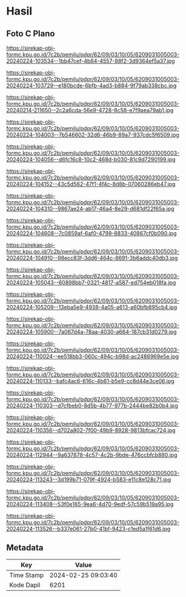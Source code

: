 # Hasil

## Foto C Plano

https://sirekap-obj-formc.kpu.go.id/7c2b/pemilu/pdpr/62/09/03/10/05/6209031005003-20240224-103534--1bb47cef-4b84-4557-88f2-3d9364ef5a37.jpg

https://sirekap-obj-formc.kpu.go.id/7c2b/pemilu/pdpr/62/09/03/10/05/6209031005003-20240224-103729--e180bcde-6bfb-4ad3-b884-9f79ab338cbc.jpg

https://sirekap-obj-formc.kpu.go.id/7c2b/pemilu/pdpr/62/09/03/10/05/6209031005003-20240214-211650--2c2a6cda-56e9-4728-8c58-e7f9aea79ab1.jpg

https://sirekap-obj-formc.kpu.go.id/7c2b/pemilu/pdpr/62/09/03/10/05/6209031005003-20240224-104003--7b546602-32d6-46b9-89a7-937cdc5f6509.jpg

https://sirekap-obj-formc.kpu.go.id/7c2b/pemilu/pdpr/62/09/03/10/05/6209031005003-20240224-104056--d6fc16c8-10c2-468d-b030-81c9d7290199.jpg

https://sirekap-obj-formc.kpu.go.id/7c2b/pemilu/pdpr/62/09/03/10/05/6209031005003-20240224-104152--43c5d562-47f1-4f4c-8d8b-07060286eb47.jpg

https://sirekap-obj-formc.kpu.go.id/7c2b/pemilu/pdpr/62/09/03/10/05/6209031005003-20240224-104310--9867ae24-ab17-46a4-8e29-d681df22f65a.jpg

https://sirekap-obj-formc.kpu.go.id/7c2b/pemilu/pdpr/62/09/03/10/05/6209031005003-20240224-104608--7c0859af-6af0-4799-8833-40867cf0b090.jpg

https://sirekap-obj-formc.kpu.go.id/7c2b/pemilu/pdpr/62/09/03/10/05/6209031005003-20240224-104910--98ecc83f-3dd6-464c-8691-3b6addc40db3.jpg

https://sirekap-obj-formc.kpu.go.id/7c2b/pemilu/pdpr/62/09/03/10/05/6209031005003-20240224-105043--60898bb7-0321-4817-a587-ed754eb018fa.jpg

https://sirekap-obj-formc.kpu.go.id/7c2b/pemilu/pdpr/62/09/03/10/05/6209031005003-20240224-105209--13eba5e9-4938-4a05-a613-a60bfb895cb4.jpg

https://sirekap-obj-formc.kpu.go.id/7c2b/pemilu/pdpr/62/09/03/10/05/6209031005003-20240224-105900--7a067d4a-78aa-4030-a664-187cb31d0279.jpg

https://sirekap-obj-formc.kpu.go.id/7c2b/pemilu/pdpr/62/09/03/10/05/6209031005003-20240224-110024--ee518bb3-060c-494c-b98d-ac2486969e5e.jpg

https://sirekap-obj-formc.kpu.go.id/7c2b/pemilu/pdpr/62/09/03/10/05/6209031005003-20240224-110133--bafc4ac6-616c-4b61-b5e9-cc8d44e3ce06.jpg

https://sirekap-obj-formc.kpu.go.id/7c2b/pemilu/pdpr/62/09/03/10/05/6209031005003-20240224-110303--d7cfbeb0-8d5b-4b77-977b-2444be82b0b4.jpg

https://sirekap-obj-formc.kpu.go.id/7c2b/pemilu/pdpr/62/09/03/10/05/6209031005003-20240224-110356--d702a802-7f00-49b9-8928-9813bfcac724.jpg

https://sirekap-obj-formc.kpu.go.id/7c2b/pemilu/pdpr/62/09/03/10/05/6209031005003-20240224-112944--9a637878-4c57-4c2b-9bde-476ccbfcb880.jpg

https://sirekap-obj-formc.kpu.go.id/7c2b/pemilu/pdpr/62/09/03/10/05/6209031005003-20240224-113243--3d199b71-079f-4924-b583-e11c8e128c71.jpg

https://sirekap-obj-formc.kpu.go.id/7c2b/pemilu/pdpr/62/09/03/10/05/6209031005003-20240224-113408--53f0e165-9ea6-4d70-9edf-57c59b519a95.jpg

https://sirekap-obj-formc.kpu.go.id/7c2b/pemilu/pdpr/62/09/03/10/05/6209031005003-20240224-113526--b337e061-27b0-41bf-9423-c1ed5a1f61d6.jpg


## Metadata

| Key        | Value               |
| ---------- | ------------------- |
| Time Stamp | 2024-02-25 09:03:40 |
| Kode Dapil | 6201                |



